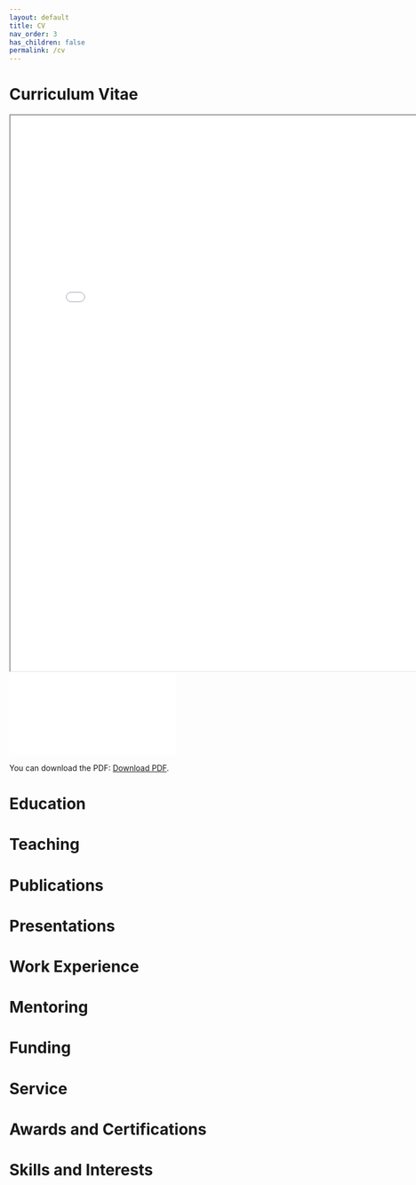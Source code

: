 ```yaml
---
layout: default
title: CV
nav_order: 3
has_children: false
permalink: /cv
---
```


# Curriculum Vitae

<html>
<iframe src="/assets/CV_Spring_Quarter_2020.pdf" height="1000" width="800"></iframe>

<object data="/assets/CV_Spring_Quarter_2020.pdf" type="application/pdf" width=100% height="700px">
    <embed src="/assets/CV_Spring_Quarter_2020.pdf">
        <p>You can download the PDF: <a href="/assets/CV_Spring_Quarter_2020.pdf">Download PDF</a>.</p>
    </embed>
</object>
</html>

# Education

# Teaching

# Publications

# Presentations

# Work Experience

# Mentoring

# Funding

# Service

# Awards and Certifications

# Skills and Interests
